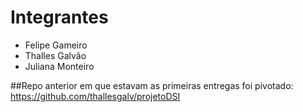 # Integrantes

* Felipe Gameiro
* Thalles Galvão
* Juliana Monteiro


##Repo anterior em que estavam as primeiras entregas foi pivotado: 
https://github.com/thallesgalv/projetoDSI